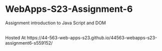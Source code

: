 
# WebApps-S23-Assignment-6
Assignment introduction to Java Script and DOM

<br>
Hosted At https://44-563-web-apps-s23.github.io/44563-webapps-s23-assignment6-s559152/
<br>
